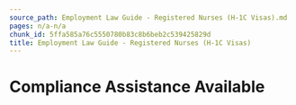 ```yaml
---
source_path: Employment Law Guide - Registered Nurses (H-1C Visas).md
pages: n/a-n/a
chunk_id: 5ffa585a76c5550780b83c8b6beb2c539425829d
title: Employment Law Guide - Registered Nurses (H-1C Visas)
---
```

# Compliance Assistance Available
